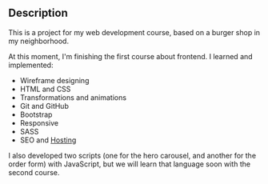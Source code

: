 ## Description

This is a project for my web development course, based on a burger shop in my neighborhood. 

At this moment, I'm finishing the first course about frontend. I learned and implemented:

- Wireframe designing
- HTML and CSS
- Transformations and animations
- Git and GitHub
- Bootstrap
- Responsive
- SASS
- SEO and [Hosting](https://jack-and-jek.000webhostapp.com/)

I also developed two scripts (one for the hero carousel, and another for the order form) with JavaScript, but we will learn that language soon with the second course.

